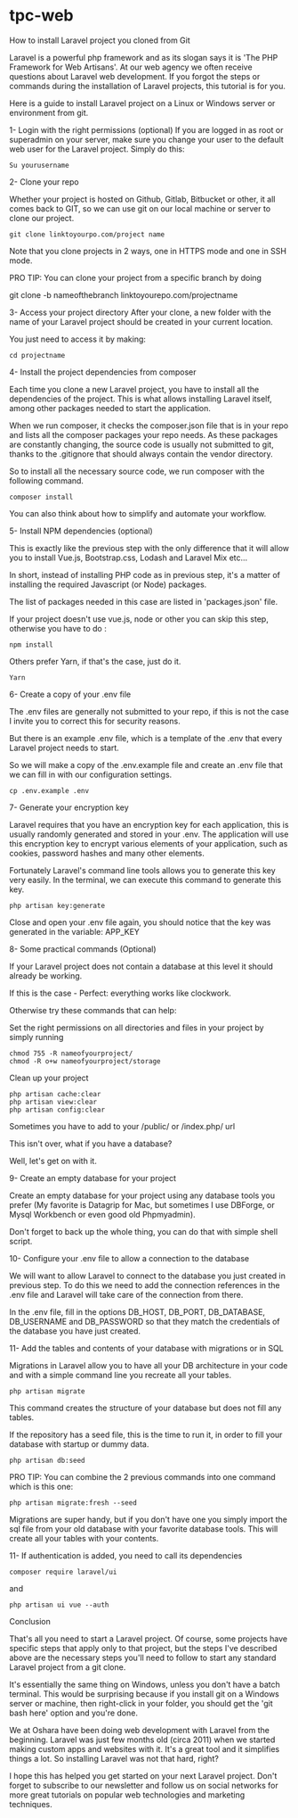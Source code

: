 # tpc-web

How to install Laravel project you cloned from Git


Laravel is a powerful php framework and as its slogan says it is 'The PHP Framework for Web Artisans'.
At our web agency we often receive questions about Laravel web development.
If you forgot the steps or commands during the installation of Laravel projects, this tutorial is for you. 

Here is a guide to install Laravel project on a Linux or Windows server or environment from git. 


1- Login with the right permissions (optional)
If you are logged in as root or superadmin on your server, make sure you change your user to the default web user for the Laravel project. 
Simply do this:

    Su yourusername


2- Clone your repo

Whether your project is hosted on Github, Gitlab, Bitbucket or other, it all comes back to GIT, so we can use git on our local machine or server to clone our project.

    git clone linktoyourpo.com/project name

Note that you clone projects in 2 ways, one in HTTPS mode and one in SSH mode.

PRO TIP: You can clone your project from a specific branch by doing 

git clone -b nameofthebranch linktoyourepo.com/projectname


3- Access your project directory
After your clone, a new folder with the name of your Laravel project should be created in your current location.

You just need to access it by making:

    cd projectname


4- Install the project dependencies from composer


Each time you clone a new Laravel project, you have to install all the dependencies of the project. This is what allows installing Laravel itself, among other packages needed to start the application.

When we run composer, it checks the composer.json file that is in your repo and lists all the composer packages your repo needs. As these packages are constantly changing, the source code is usually not submitted to git, thanks to the .gitignore that should always contain the vendor directory.

So to install all the necessary source code, we run composer with the following command.

    composer install

You can also think about how to simplify and automate your workflow.


5- Install NPM dependencies (optional)


This is exactly like the previous step with the only difference that it will allow you to install Vue.js, Bootstrap.css, Lodash and Laravel Mix etc...

In short, instead of installing PHP code as in previous step, it's a matter of installing the required Javascript (or Node) packages.

The list of packages needed in this case are listed in 'packages.json' file.

If your project doesn't use vue.js, node or other you can skip this step, otherwise you have to do : 

    npm install

Others prefer Yarn, if that's the case, just do it. 

    Yarn


6- Create a copy of your .env file


The .env files are generally not submitted to your repo, if this is not the case I invite you to correct this for security reasons.

But there is an example .env file, which is a template of the .env that every Laravel project needs to start. 

So we will make a copy of the .env.example file and create an .env file that we can fill in with our configuration settings.

    cp .env.example .env


7- Generate your encryption key


Laravel requires that you have an encryption key for each application, this is usually randomly generated and stored in your .env. The application will use this encryption key to encrypt various elements of your application, such as cookies, password hashes and many other elements.

Fortunately Laravel's command line tools allows you to generate this key very easily. In the terminal, we can execute this command to generate this key. 

    php artisan key:generate

Close and open your .env file again, you should notice that the key was generated in the variable: APP_KEY


8- Some practical commands (Optional)


If your Laravel project does not contain a database at this level it should already be working.

If this is the case - Perfect: everything works like clockwork. 


Otherwise try these commands that can help:

Set the right permissions on all directories and files in your project by simply running 

    chmod 755 -R nameofyourproject/
    chmod -R o+w nameofyourproject/storage

Clean up your project

    php artisan cache:clear
    php artisan view:clear
    php artisan config:clear

Sometimes you have to add to your /public/ or /index.php/ url

This isn't over, what if you have a database? 

Well, let's get on with it. 


9- Create an empty database for your project


Create an empty database for your project using any database tools you prefer (My favorite is Datagrip for Mac, but sometimes I use DBForge, or Mysql Workbench or even good old Phpmyadmin).

Don't forget to back up the whole thing, you can do that with simple shell script.


10- Configure your .env file to allow a connection to the database


We will want to allow Laravel to connect to the database you just created in previous step. To do this we need to add the connection references in the .env file and Laravel will take care of the connection from there.

In the .env file, fill in the options DB_HOST, DB_PORT, DB_DATABASE, DB_USERNAME and DB_PASSWORD so that they match the credentials of the database you have just created.


11- Add the tables and contents of your database with migrations or in SQL


Migrations in Laravel allow you to have all your DB architecture in your code and with a simple command line you recreate all your tables.

    php artisan migrate

This command creates the structure of your database but does not fill any tables.

If the repository has a seed file, this is the time to run it, in order to fill your database with startup or dummy data.

    php artisan db:seed

PRO TIP: You can combine the 2 previous commands into one command which is this one: 

    php artisan migrate:fresh --seed

Migrations are super handy, but if you don't have one you simply import the sql file from your old database with your favorite database tools. This will create all your tables with your contents.

11- If authentication is added, you need to call its dependencies

    composer require laravel/ui 
    
and

    php artisan ui vue --auth



Conclusion


That's all you need to start a Laravel project. Of course, some projects have specific steps that apply only to that project, but the steps I've described above are the necessary steps you'll need to follow to start any standard Laravel project from a git clone.

It's essentially the same thing on Windows, unless you don't have a batch terminal. This would be surprising because if you install git on a Windows server or machine, then right-click in your folder, you should get the 'git bash here' option and you're done.

We at Oshara have been doing web development with Laravel from the beginning. Laravel was just few months old (circa 2011) when we started making custom apps and websites with it. It's a great tool and it simplifies things a lot.
So installing Laravel was not that hard, right?

I hope this has helped you get started on your next Laravel project. Don't forget to subscribe to our newsletter and follow us on social networks for more great tutorials on popular web technologies and marketing techniques.
